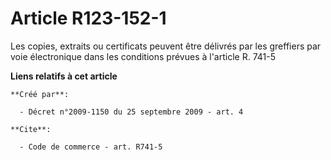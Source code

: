 # Article R123-152-1

Les copies, extraits ou certificats peuvent être délivrés par les greffiers par voie électronique dans les conditions prévues
à l'article R. 741-5

**Liens relatifs à cet article**

	**Créé par**:

	  - Décret n°2009-1150 du 25 septembre 2009 - art. 4

	**Cite**:

	  - Code de commerce - art. R741-5
